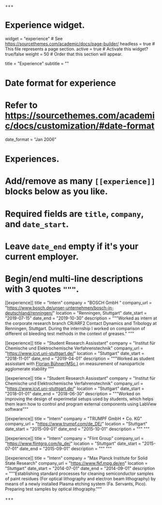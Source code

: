 +++
# Experience widget.
widget = "experience"  # See https://sourcethemes.com/academic/docs/page-builder/
headless = true  # This file represents a page section.
active = true  # Activate this widget? true/false
weight = 50  # Order that this section will appear.

title = "Experience"
subtitle = ""

# Date format for experience
#   Refer to https://sourcethemes.com/academic/docs/customization/#date-format
date_format = "Jan 2006"

# Experiences.
#   Add/remove as many `[[experience]]` blocks below as you like.
#   Required fields are `title`, `company`, and `date_start`.
#   Leave `date_end` empty if it's your current employer.
#   Begin/end multi-line descriptions with 3 quotes `"""`.
[[experience]]
  title = "Intern"
  company = "BOSCH GmbH "
  company_url = "https://www.bosch.de/unser-unternehmen/bosch-in-deutschland/renningen/"
  location = "Renningen, Stuttgart"
  date_start = "2019-07-15"
  date_end = "2019-10-30"
  description = """Worked as intern at the corporate research branch CR/ARF2 Contact Dynamics and Tribology at Renningen, Stuttgart. During the internship I worked on comparison of different oil bleeding test methods in the context of greases."
  """

[[experience]]
  title = "Student Research Assisstant"
  company = "Institut für Chemische und Elektrochemische Verfahrenstechnik"
  company_url = "https://www.icvt.uni-stuttgart.de/"
  location = "Stuttgart"
  date_start = "2018-11-01"
  date_end = "2019-04-01"
  description = """Worked as student assisstant with [Florian Bühner(MSc.)](https://www.icvt.uni-stuttgart.de/institut/team/Buehner/) on measurement of nanoparticle agglomerate stability """


[[experience]]
  title = "Student Research Assisstant"
  company = "Institut für Chemische und Elektrochemische Verfahrenstechnik"
  company_url = "https://www.icvt.uni-stuttgart.de/"
  location = "Stuttgart"
  date_start = "2018-01-01"
  date_end = "2018-06-30"
  description = """Worked on improving the design of experimetal setups used by students, which helps them learn how to control and program external components using LabView software"""
  

[[experience]]
  title = "Intern"
  company = "TRUMPF GmbH + Co. KG"
  company_url = "https://www.trumpf.com/de_DE/"
  location = "Stuttgart"
  date_start = "2015-09-01"
  date_end = "2015-10-01"
  description = """ """  
  
  
[[experience]]
  title = "Intern"
  company = "Flint Group"
  company_url = "https://www.flintgrp.com/lp_de/"
  location = "Stuttgart"
  date_start = "2015-07-01"
  date_end = "2015-09-01"
  description = """ """  
  
  
[[experience]]
  title = "Intern"
  company = "Max Planck Institute for Solid State Research"
  company_url = "https://www.fkf.mpg.de/en"
  location = "Stuttgart"
  date_start = "2014-07-01"
  date_end = "2014-09-01"
  description = """Establishing standard processes for cleaning semiconductor samples of paint residues (For optical lithography and electron beam lithography) by means of a newly installed Plasma etching system (Fa. Servants, Pico). Preparing test samples by optical lithography."""  
  
+++
